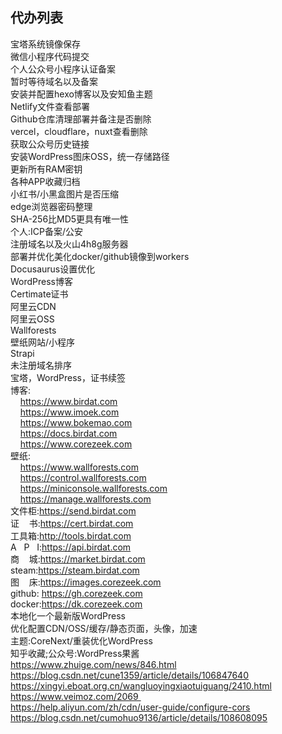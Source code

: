 ## 代办列表
宝塔系统镜像保存  
微信小程序代码提交  
个人公众号小程序认证备案  
暂时等待域名以及备案  
安装并配置hexo博客以及安知鱼主题  
Netlify文件查看部署  
Github仓库清理部署并备注是否删除  
vercel，cloudflare，nuxt查看删除  
获取公众号历史链接  
安装WordPress图床OSS，统一存储路径  
更新所有RAM密钥  
各种APP收藏归档  
小红书/小黑盒图片是否压缩  
edge浏览器密码整理  
SHA-256比MD5更具有唯一性  
个人:ICP备案/公安  
注册域名以及火山4h8g服务器  
部署并优化美化docker/github镜像到workers  
Docusaurus设置优化  
WordPress博客  
Certimate证书  
阿里云CDN  
阿里云OSS  
Wallforests  
壁纸网站/小程序  
Strapi  
未注册域名排序  
宝塔，WordPress，证书续签  
博客:  
    https://www.birdat.com  
    https://www.imoek.com  
    https://www.bokemao.com  
    https://docs.birdat.com  
    https://www.corezeek.com  
壁纸:  
    https://www.wallforests.com  
    https://control.wallforests.com  
    https://miniconsole.wallforests.com  
    https://manage.wallforests.com  
文件柜:https://send.birdat.com  
证    书:https://cert.birdat.com  
工具箱:http://tools.birdat.com  
A   P   I:https://api.birdat.com  
商    城:https://market.birdat.com  
steam:https://steam.birdat.com  
图    床:https://images.corezeek.com  
github: https://gh.corezeek.com  
docker:https://dk.corezeek.com  
本地化一个最新版WordPress  
优化配置CDN/OSS/缓存/静态页面，头像，加速  
主题:CoreNext/重装优化WordPress  
知乎收藏;公众号:WordPress果酱  
https://www.zhuige.com/news/846.html  
https://blog.csdn.net/cune1359/article/details/106847640  
https://xingyi.eboat.org.cn/wangluoyingxiaotuiguang/2410.html   
https://www.veimoz.com/2069    
https://help.aliyun.com/zh/cdn/user-guide/configure-cors  
https://blog.csdn.net/cumohuo9136/article/details/108608095  
